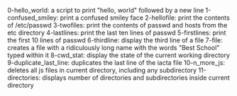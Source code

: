 0-hello_world: a script to print "hello, world" followed by a new line
1-confused_smiley: print a confused smiley face
2-hellofile: print the contents of /etc/passwd
3-twofiles: print the contents of passwd and hosts from the etc directory
4-lastlines: print the last ten lines of passwd
5-firstlines: print the first 10 lines of passwd
6-thirdline: display the third line of a file
7-file: creates a file with a ridiculously long name with the words "Best School" typed within it
8-cwd_stat: display the state of the current working directory
9-duplicate_last_line: duplicates the last line of the iacta file
10-n_more_js: deletes all js files in current directory, including any subdirectory
11-directories: displays number of directories and subdirectories inside current directory
